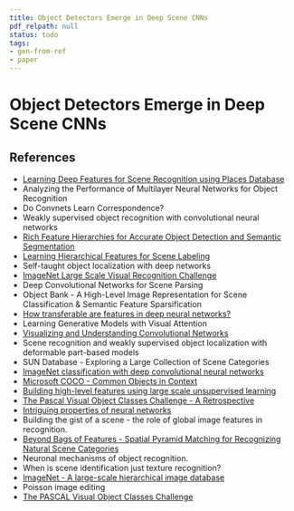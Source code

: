 ```yaml
---
title: Object Detectors Emerge in Deep Scene CNNs
pdf_relpath: null
status: todo
tags:
- gen-from-ref
- paper
---
```


# Object Detectors Emerge in Deep Scene CNNs

## References

- [Learning Deep Features for Scene Recognition using Places Database](./learning-deep-features-for-scene-recognition-using-places-database.md)
- Analyzing the Performance of Multilayer Neural Networks for Object Recognition
- Do Convnets Learn Correspondence?
- Weakly supervised object recognition with convolutional neural networks
- [Rich Feature Hierarchies for Accurate Object Detection and Semantic Segmentation](./rich-feature-hierarchies-for-accurate-object-detection-and-semantic-segmentation.md)
- [Learning Hierarchical Features for Scene Labeling](./learning-hierarchical-features-for-scene-labeling.md)
- Self-taught object localization with deep networks
- [ImageNet Large Scale Visual Recognition Challenge](./imagenet-large-scale-visual-recognition-challenge.md)
- Deep Convolutional Networks for Scene Parsing
- Object Bank - A High-Level Image Representation for Scene Classification & Semantic Feature Sparsification
- [How transferable are features in deep neural networks?](./how-transferable-are-features-in-deep-neural-networks.md)
- Learning Generative Models with Visual Attention
- [Visualizing and Understanding Convolutional Networks](./visualizing-and-understanding-convolutional-networks.md)
- Scene recognition and weakly supervised object localization with deformable part-based models
- SUN Database - Exploring a Large Collection of Scene Categories
- [ImageNet classification with deep convolutional neural networks](./imagenet-classification-with-deep-convolutional-neural-networks.md)
- [Microsoft COCO - Common Objects in Context](./microsoft-coco-common-objects-in-context.md)
- [Building high-level features using large scale unsupervised learning](./building-high-level-features-using-large-scale-unsupervised-learning.md)
- [The Pascal Visual Object Classes Challenge - A Retrospective](./the-pascal-visual-object-classes-challenge-a-retrospective.md)
- [Intriguing properties of neural networks](./intriguing-properties-of-neural-networks.md)
- Building the gist of a scene - the role of global image features in recognition.
- [Beyond Bags of Features - Spatial Pyramid Matching for Recognizing Natural Scene Categories](./beyond-bags-of-features-spatial-pyramid-matching-for-recognizing-natural-scene-categories.md)
- Neuronal mechanisms of object recognition.
- When is scene identification just texture recognition?
- [ImageNet - A large-scale hierarchical image database](./imagenet-a-large-scale-hierarchical-image-database.md)
- Poisson image editing
- [The PASCAL Visual Object Classes Challenge](./the-pascal-visual-object-classes-challenge.md)
